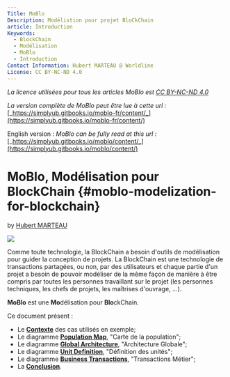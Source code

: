 ```yaml
---
Title: MoBlo
Description: Modélistion pour projet BloCkChain
article: Introduction
Keywords:
  - BlockChain
  - Modélisation
  - MoBlo
  - Introduction
Contact Information: Hubert MARTEAU @ Worldline
License: CC BY-NC-ND 4.0
---
```


_La licence utilisées pour tous les articles MoBlo est_ [_CC BY-NC-ND 4.0_](https://creativecommons.org/licenses/by-nc-nd/4.0/)

_La version complète de MoBlo peut être lue à cette url :_[ ](https://simplyub.gitbooks.io/moblo/content/)[_https://simplyub.gitbooks.io/moblo-fr/content/_](https://simplyub.gitbooks.io/moblo-fr/content/)

English version : _MoBlo can be fully read at this url :_ [_https://simplyub.gitbooks.io/moblo/content/_](https://simplyub.gitbooks.io/moblo/content/)

# MoBlo, Modélisation pour BlockChain {#moblo-modelization-for-blockchain}

by [Hubert MARTEAU](https://github.com/SimplyUb)

[![](https://simplyub.gitbooks.io/moblo/content/Img/WorldLine-Logo-petit.jpg)](http://worldline.com/)

Comme toute technologie, la BlockChain a besoin d'outils de modélisation pour guider la conception de projets. La BlockChain est une technologie de transactions partagées, ou non, par des utilisateurs et chaque partie d'un projet a besoin de pouvoir modéliser de la même façon de manière à être compris par toutes les personnes travaillant sur le projet \(les personnes techniques, les chefs de projets, les maîtrises d'ouvrage, ...\).

**MoBlo** est une **Mo**délisation pour **Blo**ckChain.

Ce document présent :

* Le [**Contexte**](/01-contexte.md) des cas utilisés en exemple;
* Le diagramme [**Population Map**](/02-pm.md), "Carte de la population";
* Le diagramme [**Global Architecture**](/03-ga.md), "Architecture Globale";
* Le diagramme [**Unit Definition**](/04-ud.md), "Définition des unités";
* Le diagramme [**Business Transactions**](/05-bt.md), "Transactions Métier";
* La [**Conclusion**](/06-conclusion.md).

